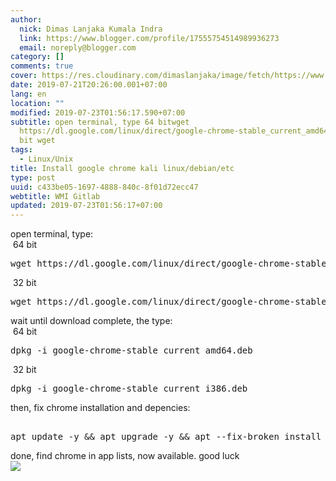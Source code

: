 ```yaml
---
author:
  nick: Dimas Lanjaka Kumala Indra
  link: https://www.blogger.com/profile/17555754514989936273
  email: noreply@blogger.com
category: []
comments: true
cover: https://res.cloudinary.com/dimaslanjaka/image/fetch/https://www.pngarts.com/files/3/Linux-PNG-Image-Background.png
date: 2019-07-21T20:26:00.001+07:00
lang: en
location: ""
modified: 2019-07-23T01:56:17.590+07:00
subtitle: open terminal, type 64 bitwget
  https://dl.google.com/linux/direct/google-chrome-stable_current_amd64.deb 32
  bit wget
tags:
  - Linux/Unix
title: Install google chrome kali linux/debian/etc
type: post
uuid: c433be05-1697-4888-840c-8f01d72ecc47
webtitle: WMI Gitlab
updated: 2019-07-23T01:56:17+07:00
---
```


<div dir="ltr" style="text-align: left;" trbidi="on">open terminal, type:<br>&nbsp;64 bit<br><pre>wget https://dl.google.com/linux/direct/google-chrome-stable_current_amd64.deb<br></pre>&nbsp;32 bit <br><pre>wget https://dl.google.com/linux/direct/google-chrome-stable_current_i386.deb<br></pre>wait until download complete, the type:  <br>&nbsp;64 bit<br><pre>dpkg -i google-chrome-stable_current_amd64.deb<br></pre>&nbsp;32 bit <br><pre>dpkg -i google-chrome-stable_current_i386.deb<br></pre> then, fix chrome installation and depencies: <pre><br>apt update -y &amp;&amp; apt upgrade -y &amp;&amp; apt --fix-broken install<br></pre> done, find chrome in app lists, now available. good luck </div><img src="https://res.cloudinary.com/dimaslanjaka/image/fetch/https://www.pngarts.com/files/3/Linux-PNG-Image-Background.png"><script>document.querySelectorAll("pre,code");

  pretext.forEach(function (el) {
    el.classList.toggle("notranslate", true);
  });</script>